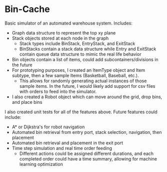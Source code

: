 # Bin-Cache

Basic simulator of an automated warehouse system. Includes:
- Graph data structure to represent the top xy plane
- Stack objects stored at each node in the graph
  - Stack types include BinStack, EntryStack, and ExitStack
  - BinStacks contain a stack data structure while Entry and ExitStack contain queue data structure to mimic the real life behavior
- Bin objects contain a list of items, could add subcontainers/divisions in the future
- For prototyping purposes, I created an ItemType object and Item subtype, then a few sample Items (Basketball, Baseball, etc.).
  - This allows for randomly generating actual instances of those sample items. In the future, I would likely add support for csv files with orders to feed into the simulator.
- I also created a Robot object which can move around the grid, drop bins, and place bins

I also created unit tests for all of the features above.
Future features could include:
- A* or Dijkstra's for robot navigation
- Automated bin retrieval from entry port, stack selection, navigation, then placement
- Automated bin retrieval and placement in the exit port
- Time step simulation and real time order feeding
  - Different actions could be assigned different durations, and each completed order could have a time summary, allowing for machine learning optimization
